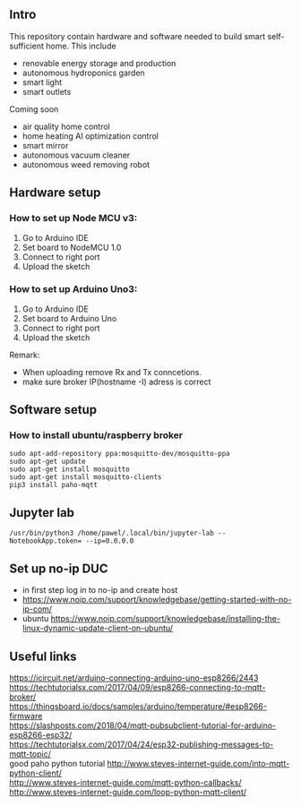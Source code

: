 ## Intro
This repository contain hardware and software needed to build smart self-sufficient home. This include
 - renovable energy storage and production
 - autonomous hydroponics garden
 - smart light
 - smart outlets
 
 Coming soon
- air quality home control
- home heating AI optimization control
- smart mirror
- autonomous vacuum cleaner
- autonomous weed removing robot

## Hardware setup
### How to set up Node MCU v3:
1. Go to Arduino IDE
2. Set board to NodeMCU 1.0
3. Connect to right port
4. Upload the sketch

### How to set up Arduino Uno3:
1. Go to Arduino IDE
2. Set board to Arduino Uno
3. Connect to right port
4. Upload the sketch

Remark:
- When uploading remove Rx and Tx conncetions.
- make sure broker IP(hostname -I) adress is correct

## Software setup
### How to install ubuntu/raspberry broker  
`sudo apt-add-repository ppa:mosquitto-dev/mosquitto-ppa`  
`sudo apt-get update`  
`sudo apt-get install mosquitto`  
`sudo apt-get install mosquitto-clients`  
`pip3 install paho-mqtt` 

## Jupyter lab
`/usr/bin/python3 /home/pawel/.local/bin/jupyter-lab --NotebookApp.token= --ip=0.0.0.0`

## Set up no-ip DUC
- in first step log in to no-ip and create host
- https://www.noip.com/support/knowledgebase/getting-started-with-no-ip-com/
- ubuntu https://www.noip.com/support/knowledgebase/installing-the-linux-dynamic-update-client-on-ubuntu/


## Useful links
https://icircuit.net/arduino-connecting-arduino-uno-esp8266/2443  
https://techtutorialsx.com/2017/04/09/esp8266-connecting-to-mqtt-broker/  
https://thingsboard.io/docs/samples/arduino/temperature/#esp8266-firmware  
https://slashposts.com/2018/04/mqtt-pubsubclient-tutorial-for-arduino-esp8266-esp32/  
https://techtutorialsx.com/2017/04/24/esp32-publishing-messages-to-mqtt-topic/  
good paho python tutorial http://www.steves-internet-guide.com/into-mqtt-python-client/  
http://www.steves-internet-guide.com/mqtt-python-callbacks/  
http://www.steves-internet-guide.com/loop-python-mqtt-client/
